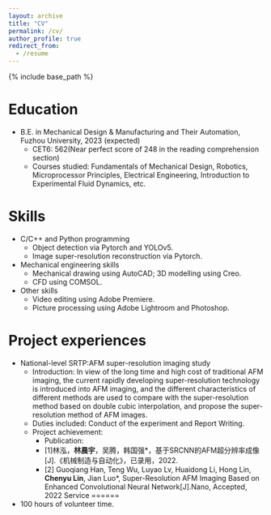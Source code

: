 ```yaml
---
layout: archive
title: "CV"
permalink: /cv/
author_profile: true
redirect_from:
  - /resume
---
```


{% include base_path %}

Education
======
* B.E. in Mechanical Design & Manufacturing and Their Automation, Fuzhou University, 2023 (expected)
  * CET6: 562(Near perfect score of 248 in the reading comprehension section)
  * Courses studied: Fundamentals of Mechanical Design, Robotics, Microprocessor Principles, Electrical Engineering, Introduction to Experimental Fluid Dynamics, etc.

  
Skills
======
* C/C++ and Python programming
  * Object detection via Pytorch and YOLOv5.   
  * Image super-resolution reconstruction via Pytorch.
* Mechanical engineering skills
  * Mechanical drawing using AutoCAD; 3D modelling using Creo.
  * CFD using COMSOL.
* Other skills
  * Video editing using Adobe Premiere.
  * Picture processing using Adobe Lightroom and Photoshop.

Project experiences
=====
* National-level SRTP:AFM super-resolution imaging study
  * Introduction: In view of the long time and high cost of traditional AFM imaging, the current rapidly developing super-resolution technology is introduced into AFM imaging, and the different characteristics of different methods are used to compare with the super-resolution method based on double cubic interpolation, and propose the super-resolution method of AFM images.
  * Duties included: Conduct of the experiment and Report Writing.
  * Project achievement:
    * Publication:
     * [1]林泓，**林晨宇**，吴腾，韩国强*，基于SRCNN的AFM超分辨率成像 [J].《机械制造与自动化》，已录用，2022.
     * [2] Guoqiang Han, Teng Wu, Luyao Lv, Huaidong Li, Hong Lin, **Chenyu Lin**, Jian Luo*, Super-Resolution AFM Imaging Based on Enhanced Convolutional Neural 		Network[J].Nano, Accepted, 2022
Service
======
* 100 hours of volunteer time.

